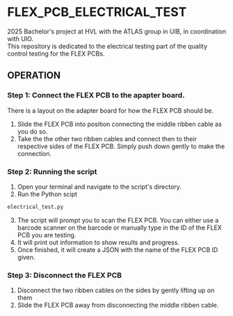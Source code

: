 # FLEX_PCB_ELECTRICAL_TEST
2025 Bachelor's project at HVL with the ATLAS group in UIB, in coordination with UIO.  
This repository is dedicated to the electrical testing part of the quality control testing for the FLEX PCBs.  

## OPERATION

### Step 1: Connect the FLEX PCB to the apapter board.
There is a layout on the adapter board for how the FLEX PCB should be.
1. Slide the FLEX PCB into position connecting the middle ribben cable as you do so.
2. Take the the other two ribben cables and connect then to their respective sides of the FLEX PCB. Simply push down gently to make the connection.

### Step 2: Running the script
1. Open your terminal and navigate to the script's directory.
2. Run the Python scipt
```Bash
electrical_test.py
```
3. The script will prompt you to scan the FLEX PCB. You can either use a barcode scanner on the barcode or manually type in the ID of the FLEX PCB you are testing.
4. It will print out information to show results and progress.
5. Once finished, it will create a JSON with the name of the FLEX PCB ID given.

### Step 3: Disconnect the FLEX PCB
1. Disconnect the two ribben cables on the sides by gently lifting up on them
2. Slide the FLEX PCB away from disconnecting the middle ribben cable.
